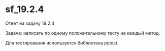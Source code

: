 # sf_19.2.4
Ответ на задачу 19.2.4

Задача: написать по одному положительному тесту на каждый метод.

Для тестирования исполъзуется библиотека pytest.
